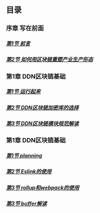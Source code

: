 ## 目录

### 序章 写在前面
##### [第1节 前言](/chapter/00/01-前言)
##### [第2节 如何用区块链重塑产业生产形态](/chapter/00/02-如何用区块链重塑产业生产形态)

### 第1章 DDN区块链基础
##### [第1节 运行起来](/chapter/01/01-运行起来)
##### [第2节 DDN区块链加密库的选择](/chapter/01/02-DDN区块链加密库的选择)
##### [第3节 DDN区块链模块规范解读](/chapter/01/03-DDN区块链模块规范解读)

### 第1章 DDN区块链基础
##### [第1节 planning](/chapter/02/01-planning)
##### [第2节 Eslink的使用](/chapter/02/02-Eslink的使用)
##### [第3节 rollup和webpack的使用](/chapter/02/03-rollup和webpack的使用)
##### [第3节 buffer解读](/chapter/02/03-buffer解读)

